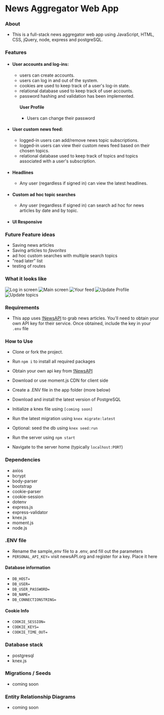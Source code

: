 # News Aggregator Web App

### About

- This is a full-stack news aggregator web app using JavaScript, HTML, CSS, jQuery, node, express and postgreSQL.

### Features

- #### User accounts and log-ins: 
  - users can create accounts.
  - users can log in and out of the system. 
  - cookies are used to keep track of a user's log-in state.
  - relational database used to keep track of user accounts.
  - password hashing and validation has been implemented.
    #### User Profile
    - Users can change their password
- #### User custom news feed:
  - logged-in users can add/remove news topic subscriptions.
  - logged-in users can view their custom news feed based on their chosen topics.
  - relational database used to keep track of topics and topics associated with a user's subscription.
- #### Headlines
  - Any user (regardless if signed in) can view the latest headlines.
- #### Custom ad hoc topic searches
  - Any user (regardless if signed in) can search ad hoc for news articles by date and by topic.
- #### UI Responsive

### Future Feature ideas

- Saving news articles
- Saving articles to *favorites*
- ad hoc custom searches with multiple search topics
- "read later" list
- testing of routes

### What it looks like

![Log in screen](https://github.com/davideastmond/newsaggregator/blob/master/docs/news_agg_login_01.png)
![Main screen](https://github.com/davideastmond/newsaggregator/blob/master/docs/news_agg_main_screen_00.png)
![Your feed](https://github.com/davideastmond/newsaggregator/blob/master/docs/news_agg_your_feed_02.png)
![Update Profile](https://github.com/davideastmond/newsaggregator/blob/master/docs/news_profile_settings_03.png)
![Update topics](https://github.com/davideastmond/newsaggregator/blob/master/docs/pick_topics_04.png)
### Requirements

- This app uses [!NewsAPI](https://newsapi.org/) to grab news articles. You'll need to obtain your own API key for their service. Once obtained, include the key in your `.env` file

### How to Use

- Clone or fork the project.
- Run `npm i` to install all required packages
- Obtain your own api key from [!NewsAPI](https://newsapi.org/)
- Download or use moment.js CDN for client side
- Create a .ENV file in the app folder (more below)

- Download and install the latest version of PostgreSQL
- Initialize a knex file using `[coming soon]`
- Run the latest migration using `knex migrate:latest`
- Optional: seed the db using `knex seed:run`
- Run the server using `npm start`

- Navigate to the server home (typically `localhost:PORT`)

### Dependencies

- axios
- bcrypt
- body-parser
- bootstrap
- cookie-parser
- cookie-session
- dotenv
- express.js
- express-validator
- knex.js
- moment.js
- node.js

### .ENV file

- Rename the sample_env file to a .env, and fill out the parameters
- `PERSONAL_API_KEY=` visit newsAPI.org and register for a key. Place it here

#### Database information
- `DB_HOST=` 
- `DB_USER=`
- `DB_USER_PASSWORD=`
- `DB_NAME=`
- `DB_CONNECTIONSTRING=`

#### Cookie Info
- `COOKIE_SESSION=`
- `COOKIE_KEYS=`
- `COOKIE_TIME_OUT=`

### Database stack

- postgresql
- knex.js

### Migrations / Seeds

- coming soon

### Entity Relationship Diagrams

- coming soon
